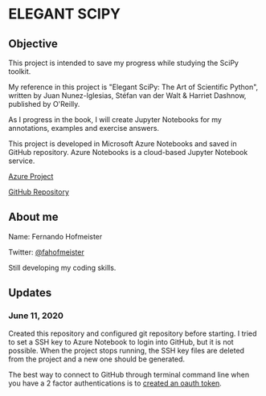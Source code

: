 # ELEGANT SCIPY

## Objective

This project is intended to save my progress while studying the SciPy toolkit.

My reference in this project is "Elegant SciPy: The Art of Scientific Python", written by Juan Nunez-Iglesias, Stéfan van der Walt & Harriet Dashnow, published by O'Reilly.

As I progress in the book, I will create Jupyter Notebooks for my annotations, examples and exercise answers.

This project is developed in Microsoft Azure Notebooks and saved in GitHub repository. Azure Notebooks is a cloud-based Jupyter Notebook service.

[Azure Project](https://notebooks.azure.com/fahofmeister/projects/elegant-scipy)

[GitHub Repository](https://github.com/fahofmeister/elegant-scipy)

## About me

Name: Fernando Hofmeister

Twitter: [@fahofmeister](https://twitter.com/fahofmeister/)

Still developing my coding skills.

## Updates

### June 11, 2020

Created this repository and configured git repository before starting. I tried to set a SSH key to Azure Notebook to login into GitHub, but it is not possible. When the project stops running, the SSH key files are deleted from the project and a new one should be generated.

The best way to connect to GitHub through terminal command line when you have a 2 factor authentications is to [created an oauth token](https://help.github.com/pt/github/authenticating-to-github/creating-a-personal-access-token-for-the-command-line).